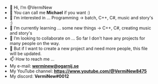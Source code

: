 - 👋 Hi, I’m @VermiNew
- 👋 You can call me **Michael** if you want :)
- 👀 I’m interested in ... Programming -> batch, C++, C#, music and story's :)
- 🌱 I’m currently learning ... some new things -> C++, C#, creating music and story's
- 💞️ I’m looking to collaborate on ... So far I don't have any projects for many people on the way.
- 💞️ But if I want to create a new project and need more people, this file will be updated.
- 📫 How to reach me ...
- My e-mail: **werminew@ogarnij.se**
- My YouTube channel: **https://www.youtube.com/@VermiNew8475**
- My discord: **VermiNew#0012**

<!---
VermiNew/VermiNew is a ✨ special ✨ repository because its `README.md` (this file) appears on your GitHub profile.
You can click the Preview link to take a look at your changes.
--->
